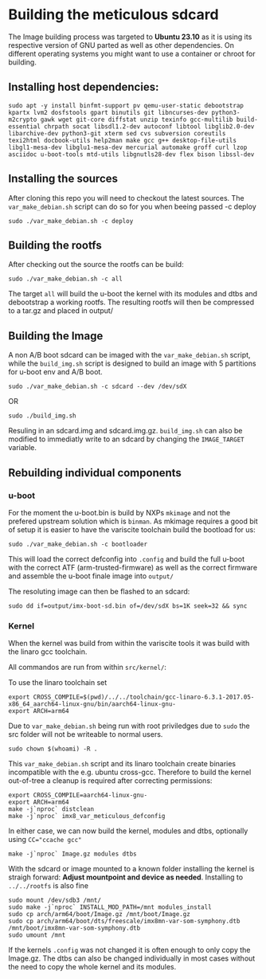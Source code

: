 # Building the meticulous sdcard

The Image building process was targeted to **Ubuntu 23.10** as it is using its respective version
of GNU parted as well as other dependencies. On different operating systems you might want to use
a container or chroot for building.

## Installing host dependencies:
```
sudo apt -y install binfmt-support pv qemu-user-static debootstrap kpartx lvm2 dosfstools gpart binutils git libncurses-dev python3-m2crypto gawk wget git-core diffstat unzip texinfo gcc-multilib build-essential chrpath socat libsdl1.2-dev autoconf libtool libglib2.0-dev libarchive-dev python3-git xterm sed cvs subversion coreutils texi2html docbook-utils help2man make gcc g++ desktop-file-utils libgl1-mesa-dev libglu1-mesa-dev mercurial automake groff curl lzop asciidoc u-boot-tools mtd-utils libgnutls28-dev flex bison libssl-dev
```

## Installing the sources
After cloning this repo you will need to checkout the latest sources.
The `var_make_debian.sh` script can do so for you when beeing passed -c deploy

```
sudo ./var_make_debian.sh -c deploy
```

## Building the rootfs
After checking out the source the rootfs can be build:
```
sudo ./var_make_debian.sh -c all
```
The target `all` will build the u-boot the kernel with its modules and dtbs and debootstrap
a working rootfs. The resulting rootfs will then be compressed to a tar.gz and placed in output/

## Building the Image
A non A/B boot sdcard can be imaged with the `var_make_debian.sh` script, while the `build_img.sh` script
is designed to build an image with 5 partitions for u-boot env and A/B boot.

```
sudo ./var_make_debian.sh -c sdcard --dev /dev/sdX
```

OR

```
sudo ./build_img.sh
```

Resuling in an sdcard.img and sdcard.img.gz.
`build_img.sh` can also be modified to immediatly write to an sdcard by changing the `IMAGE_TARGET` variable.


## Rebuilding individual components
### u-boot
For the moment the u-boot.bin is build by NXPs `mkimage` and not the prefered upstream solution which is `binman`.
As mkimage requires a good bit of setup it is easier to have the variscite toolchain build the bootload for us:

```
sudo ./var_make_debian.sh -c bootloader
```
This will load the correct defconfig into `.config` and build the full u-boot with the correct
ATF (arm-trusted-firmware) as well as the correct firmware and assemble the u-boot finale image into `output/`


The resoluting image can then be flashed to an sdcard:
```
sudo dd if=output/imx-boot-sd.bin of=/dev/sdX bs=1K seek=32 && sync
```

### Kernel

When the kernel was build from within the variscite tools it was build with the linaro gcc toolchain.

All commandos are run from within `src/kernel/`:

To use the linaro toolchain set

```
export CROSS_COMPILE=$(pwd)/../../toolchain/gcc-linaro-6.3.1-2017.05-x86_64_aarch64-linux-gnu/bin/aarch64-linux-gnu-
export ARCH=arm64
```

Due to `var_make_debian.sh` being run with root priviledges due to `sudo` the src folder will not be writeable to normal users.

```
sudo chown $(whoami) -R .
```

This `var_make_debian.sh` script and its linaro toolchain create binaries incompatible with
the e.g. ubuntu cross-gcc. Therefore to build the kernel out-of-tree a cleanup is required after correcting permissions:

```
export CROSS_COMPILE=aarch64-linux-gnu-
export ARCH=arm64
make -j`nproc` distclean
make -j`nproc` imx8_var_meticulous_defconfig
```

In either case, we can now build the kernel, modules and dtbs, optionally using `CC="ccache gcc"`

```
make -j`nproc` Image.gz modules dtbs
```

With the sdcard or image mounted to a known folder installing the kernel is straigh forward:
**Adjust mountpoint and device as needed**. Installing to `../../rootfs` is also fine

```
sudo mount /dev/sdb3 /mnt/
sudo make -j`nproc` INSTALL_MOD_PATH=/mnt modules_install
sudo cp arch/arm64/boot/Image.gz /mnt/boot/Image.gz
sudo cp arch/arm64/boot/dts/freescale/imx8mn-var-som-symphony.dtb /mnt/boot/imx8mn-var-som-symphony.dtb
sudo umount /mnt
```

If the kernels `.config` was not changed it is often enough to only copy the Image.gz. The dtbs can also be
changed individually in most cases without the need to copy the whole kernel and its modules.
